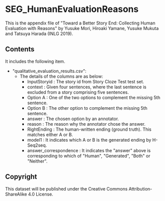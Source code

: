 # SEG_HumanEvaluationReasons

This is the appendix file of "Toward a Better Story End: Collecting Human Evaluation with Reasons" by Yusuke Mori, Hiroaki Yamane, Yusuke Mukuta and Tatsuya Harada (INLG 2019).

## Contents
It includes the following item.
    
- "qualitative_evaluation_results.csv":
    - The details of the columns are as below:
        - InputStoryid : The story id from Story Cloze Test test set.
        - context : Given four sentences, where the last sentence is excluded from a story comprising five sentences.
        - Option A : One of the two options to complement the missing 5th sentence. 
        - Option B : The other option to complement the missing 5th sentence. 
        - answer : The chosen option by an annotator.
        - reason : The reason why the annotator chose the answer.
        - RightEnding : The human-written ending (ground truth). This matches either A or B.
        - model1 : It indicates which A or B is the generated ending by H-Seq2seq.
        - answer_correspondence : It indicates the "answer" above is corresponding to which of "Human", "Generated", "Both" or "Neither".

## Copyright
This dataset will be published under the Creative Commons Attribution-ShareAlike 4.0 License.
